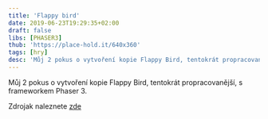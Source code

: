 ```yaml
---
title: 'Flappy bird'
date: 2019-06-23T19:29:35+02:00
draft: false
libs: [PHASER3]
thub: 'https://place-hold.it/640x360'
tags: [hry]
desc: 'Můj 2 pokus o vytvoření kopie Flappy Bird, tentokrát propracovanější.'
---
```


Můj 2 pokus o vytvoření kopie Flappy Bird, tentokrát propracovanější, s frameworkem Phaser 3.

Zdrojak naleznete <a href="https://github.com/sirluky/phaser-games/tree/flappybird">zde</a>

<script src="src.5d7828e2.js"></script>
